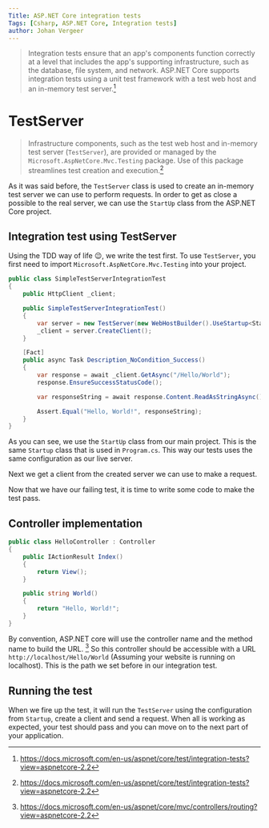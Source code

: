 ```yaml
---
Title: ASP.NET Core integration tests
Tags: [Csharp, ASP.NET Core, Integration tests]
author: Johan Vergeer
---
```


> Integration tests ensure that an app's components function correctly at a level that includes the app's supporting infrastructure, such as the database, file system, and network. ASP.NET Core supports integration tests using a unit test framework with a test web host and an in-memory test server.[^1]

# TestServer

> Infrastructure components, such as the test web host and in-memory test server (`TestServer`), are provided or managed by the `Microsoft.AspNetCore.Mvc.Testing` package. Use of this package streamlines test creation and execution.[^1]

As it was said before, the `TestServer` class is used to create an in-memory test server we can use to perform requests. In order to get as close a possible to the real server, we can use the `StartUp` class from the ASP.NET Core project.

## Integration test using TestServer

Using the TDD way of life 😉, we write the test first. To use `TestServer`, you first need to import `Microsoft.AspNetCore.Mvc.Testing` into your project.

```csharp
public class SimpleTestServerIntegrationTest
{
    public HttpClient _client;

    public SimpleTestServerIntegrationTest()
    {
        var server = new TestServer(new WebHostBuilder().UseStartup<Startup>());
        _client = server.CreateClient();
    }

    [Fact]
    public async Task Description_NoCondition_Success()
    {
        var response = await _client.GetAsync("/Hello/World");
        response.EnsureSuccessStatusCode();

        var responseString = await response.Content.ReadAsStringAsync();

        Assert.Equal("Hello, World!", responseString);
    }
}
```

As you can see, we use the `StartUp` class from our main project. This is the same `Startup` class that is used in `Program.cs`. This way our tests uses the same configuration as our live server.

Next we get a client from the created server we can use to make a request.

Now that we have our failing test, it is time to write some code to make the test pass.

## Controller implementation

```csharp
public class HelloController : Controller
{
    public IActionResult Index()
    {
        return View();
    }

    public string World()
    {
        return "Hello, World!";
    }
}
```

By convention, ASP.NET core will use the controller name and the method name to build the URL. [^2] So this controller should be accessible with a URL `http://localhost/Hello/World` (Assuming your website is running on localhost). This is the path we set before in our integration test.

## Running the test

When we fire up the test, it will run the `TestServer` using the configuration from `Startup`, create a client and send a request.
When all is working as expected, your test should pass and you can move on to the next part of your application.

[^1]: https://docs.microsoft.com/en-us/aspnet/core/test/integration-tests?view=aspnetcore-2.2
[^2]: https://docs.microsoft.com/en-us/aspnet/core/mvc/controllers/routing?view=aspnetcore-2.2